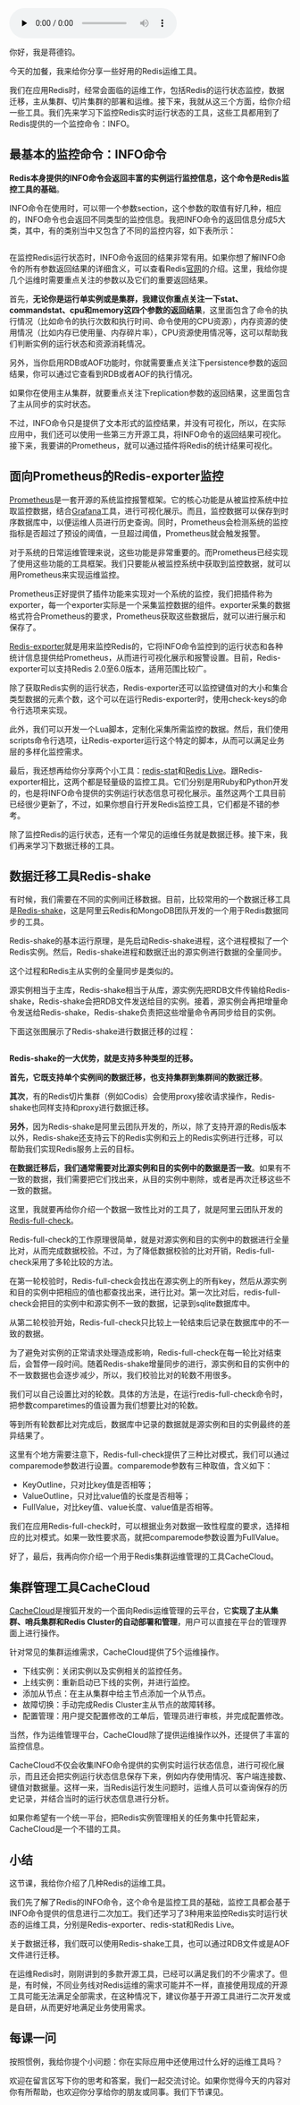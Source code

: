 <audio id="audio" title="加餐（五） | Redis有哪些好用的运维工具？" controls="" preload="none"><source id="mp3" src="https://static001.geekbang.org/resource/audio/e9/6a/e97c6221e55eb47fe68bd89bb9yy086a.mp3"></audio>

你好，我是蒋德钧。

今天的加餐，我来给你分享一些好用的Redis运维工具。

我们在应用Redis时，经常会面临的运维工作，包括Redis的运行状态监控，数据迁移，主从集群、切片集群的部署和运维。接下来，我就从这三个方面，给你介绍一些工具。我们先来学习下监控Redis实时运行状态的工具，这些工具都用到了Redis提供的一个监控命令：INFO。

## 最基本的监控命令：INFO命令

**Redis本身提供的INFO命令会返回丰富的实例运行监控信息，这个命令是Redis监控工具的基础**。

INFO命令在使用时，可以带一个参数section，这个参数的取值有好几种，相应的，INFO命令也会返回不同类型的监控信息。我把INFO命令的返回信息分成5大类，其中，有的类别当中又包含了不同的监控内容，如下表所示：

<img src="https://static001.geekbang.org/resource/image/8f/a8/8fb2ef487fd9b7073fd062d480b220a8.jpg" alt="">

在监控Redis运行状态时，INFO命令返回的结果非常有用。如果你想了解INFO命令的所有参数返回结果的详细含义，可以查看Redis[官网](https://redis.io/commands/info)的介绍。这里，我给你提几个运维时需要重点关注的参数以及它们的重要返回结果。

首先，**无论你是运行单实例或是集群，我建议你重点关注一下stat、commandstat、cpu和memory这四个参数的返回结果**，这里面包含了命令的执行情况（比如命令的执行次数和执行时间、命令使用的CPU资源），内存资源的使用情况（比如内存已使用量、内存碎片率），CPU资源使用情况等，这可以帮助我们判断实例的运行状态和资源消耗情况。

另外，当你启用RDB或AOF功能时，你就需要重点关注下persistence参数的返回结果，你可以通过它查看到RDB或者AOF的执行情况。

如果你在使用主从集群，就要重点关注下replication参数的返回结果，这里面包含了主从同步的实时状态。

不过，INFO命令只是提供了文本形式的监控结果，并没有可视化，所以，在实际应用中，我们还可以使用一些第三方开源工具，将INFO命令的返回结果可视化。接下来，我要讲的Prometheus，就可以通过插件将Redis的统计结果可视化。

## 面向Prometheus的Redis-exporter监控

[Prometheus](https://prometheus.io/)是一套开源的系统监控报警框架。它的核心功能是从被监控系统中拉取监控数据，结合[Grafana](https://grafana.com/)工具，进行可视化展示。而且，监控数据可以保存到时序数据库中，以便运维人员进行历史查询。同时，Prometheus会检测系统的监控指标是否超过了预设的阈值，一旦超过阈值，Prometheus就会触发报警。

对于系统的日常运维管理来说，这些功能是非常重要的。而Prometheus已经实现了使用这些功能的工具框架。我们只要能从被监控系统中获取到监控数据，就可以用Prometheus来实现运维监控。

Prometheus正好提供了插件功能来实现对一个系统的监控，我们把插件称为exporter，每一个exporter实际是一个采集监控数据的组件。exporter采集的数据格式符合Prometheus的要求，Prometheus获取这些数据后，就可以进行展示和保存了。

[Redis-exporter](https://github.com/oliver006/redis_exporter)就是用来监控Redis的，它将INFO命令监控到的运行状态和各种统计信息提供给Prometheus，从而进行可视化展示和报警设置。目前，Redis-exporter可以支持Redis 2.0至6.0版本，适用范围比较广。

除了获取Redis实例的运行状态，Redis-exporter还可以监控键值对的大小和集合类型数据的元素个数，这个可以在运行Redis-exporter时，使用check-keys的命令行选项来实现。

此外，我们可以开发一个Lua脚本，定制化采集所需监控的数据。然后，我们使用scripts命令行选项，让Redis-exporter运行这个特定的脚本，从而可以满足业务层的多样化监控需求。

最后，我还想再给你分享两个小工具：[redis-stat](https://github.com/junegunn/redis-stat)和[Redis Live](https://github.com/snakeliwei/RedisLive)。跟Redis-exporter相比，这两个都是轻量级的监控工具。它们分别是用Ruby和Python开发的，也是将INFO命令提供的实例运行状态信息可视化展示。虽然这两个工具目前已经很少更新了，不过，如果你想自行开发Redis监控工具，它们都是不错的参考。

除了监控Redis的运行状态，还有一个常见的运维任务就是数据迁移。接下来，我们再来学习下数据迁移的工具。

## 数据迁移工具Redis-shake

有时候，我们需要在不同的实例间迁移数据。目前，比较常用的一个数据迁移工具是[Redis-shake](https://github.com/aliyun/redis-shake)，这是阿里云Redis和MongoDB团队开发的一个用于Redis数据同步的工具。

Redis-shake的基本运行原理，是先启动Redis-shake进程，这个进程模拟了一个Redis实例。然后，Redis-shake进程和数据迁出的源实例进行数据的全量同步。

这个过程和Redis主从实例的全量同步是类似的。

源实例相当于主库，Redis-shake相当于从库，源实例先把RDB文件传输给Redis-shake，Redis-shake会把RDB文件发送给目的实例。接着，源实例会再把增量命令发送给Redis-shake，Redis-shake负责把这些增量命令再同步给目的实例。

下面这张图展示了Redis-shake进行数据迁移的过程：

<img src="https://static001.geekbang.org/resource/image/02/5b/027f6ae0276d483650ee4d5179f19c5b.jpg" alt="">

**Redis-shake的一大优势，就是支持多种类型的迁移。**

**首先，它既支持单个实例间的数据迁移，也支持集群到集群间的数据迁移**。

**其次**，有的Redis切片集群（例如Codis）会使用proxy接收请求操作，Redis-shake也同样支持和proxy进行数据迁移。

**另外**，因为Redis-shake是阿里云团队开发的，所以，除了支持开源的Redis版本以外，Redis-shake还支持云下的Redis实例和云上的Redis实例进行迁移，可以帮助我们实现Redis服务上云的目标。

**在数据迁移后，我们通常需要对比源实例和目的实例中的数据是否一致**。如果有不一致的数据，我们需要把它们找出来，从目的实例中剔除，或者是再次迁移这些不一致的数据。

这里，我就要再给你介绍一个数据一致性比对的工具了，就是阿里云团队开发的[Redis-full-check](https://github.com/aliyun/redis-full-check)。

Redis-full-check的工作原理很简单，就是对源实例和目的实例中的数据进行全量比对，从而完成数据校验。不过，为了降低数据校验的比对开销，Redis-full-check采用了多轮比较的方法。

在第一轮校验时，Redis-full-check会找出在源实例上的所有key，然后从源实例和目的实例中把相应的值也都查找出来，进行比对。第一次比对后，redis-full-check会把目的实例中和源实例不一致的数据，记录到sqlite数据库中。

从第二轮校验开始，Redis-full-check只比较上一轮结束后记录在数据库中的不一致的数据。

为了避免对实例的正常请求处理造成影响，Redis-full-check在每一轮比对结束后，会暂停一段时间。随着Redis-shake增量同步的进行，源实例和目的实例中的不一致数据也会逐步减少，所以，我们校验比对的轮数不用很多。

我们可以自己设置比对的轮数。具体的方法是，在运行redis-full-check命令时，把参数comparetimes的值设置为我们想要比对的轮数。

等到所有轮数都比对完成后，数据库中记录的数据就是源实例和目的实例最终的差异结果了。

这里有个地方需要注意下，Redis-full-check提供了三种比对模式，我们可以通过comparemode参数进行设置。comparemode参数有三种取值，含义如下：

- KeyOutline，只对比key值是否相等；
- ValueOutline，只对比value值的长度是否相等；
- FullValue，对比key值、value长度、value值是否相等。

我们在应用Redis-full-check时，可以根据业务对数据一致性程度的要求，选择相应的比对模式。如果一致性要求高，就把comparemode参数设置为FullValue。

好了，最后，我再向你介绍一个用于Redis集群运维管理的工具CacheCloud。

## 集群管理工具CacheCloud

[CacheCloud](https://github.com/sohutv/cachecloud)是搜狐开发的一个面向Redis运维管理的云平台，它**实现了主从集群、哨兵集群和Redis Cluster的自动部署和管理**，用户可以直接在平台的管理界面上进行操作。

针对常见的集群运维需求，CacheCloud提供了5个运维操作。

- 下线实例：关闭实例以及实例相关的监控任务。
- 上线实例：重新启动已下线的实例，并进行监控。
- 添加从节点：在主从集群中给主节点添加一个从节点。
- 故障切换：手动完成Redis Cluster主从节点的故障转移。
- 配置管理：用户提交配置修改的工单后，管理员进行审核，并完成配置修改。

当然，作为运维管理平台，CacheCloud除了提供运维操作以外，还提供了丰富的监控信息。

CacheCloud不仅会收集INFO命令提供的实例实时运行状态信息，进行可视化展示，而且还会把实例运行状态信息保存下来，例如内存使用情况、客户端连接数、键值对数据量。这样一来，当Redis运行发生问题时，运维人员可以查询保存的历史记录，并结合当时的运行状态信息进行分析。

如果你希望有一个统一平台，把Redis实例管理相关的任务集中托管起来，CacheCloud是一个不错的工具。

## 小结

这节课，我给你介绍了几种Redis的运维工具。

我们先了解了Redis的INFO命令，这个命令是监控工具的基础，监控工具都会基于INFO命令提供的信息进行二次加工。我们还学习了3种用来监控Redis实时运行状态的运维工具，分别是Redis-exporter、redis-stat和Redis Live。

关于数据迁移，我们既可以使用Redis-shake工具，也可以通过RDB文件或是AOF文件进行迁移。

在运维Redis时，刚刚讲到的多款开源工具，已经可以满足我们的不少需求了。但是，有时候，不同业务线对Redis运维的需求可能并不一样，直接使用现成的开源工具可能无法满足全部需求，在这种情况下，建议你基于开源工具进行二次开发或是自研，从而更好地满足业务使用需求。

## 每课一问

按照惯例，我给你提个小问题：你在实际应用中还使用过什么好的运维工具吗？

欢迎在留言区写下你的思考和答案，我们一起交流讨论。如果你觉得今天的内容对你有所帮助，也欢迎你分享给你的朋友或同事。我们下节课见。
